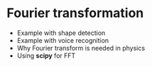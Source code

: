 #  Fourier transformation
  * Example with shape detection
  * Example with voice recognition
  * Why Fourier transform is needed in physics
  * Using __scipy__ for FFT

